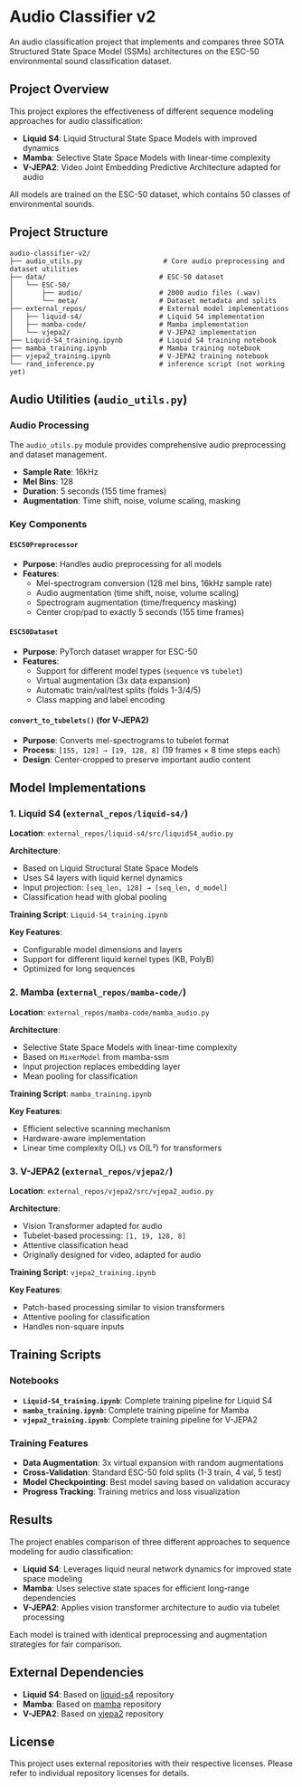 # Audio Classifier v2

An audio classification project that implements and compares three SOTA Structured State Space Model (SSMs) architectures on the ESC-50 environmental sound classification dataset.

## Project Overview

This project explores the effectiveness of different sequence modeling approaches for audio classification:

- **Liquid S4**: Liquid Structural State Space Models with improved dynamics
- **Mamba**: Selective State Space Models with linear-time complexity
- **V-JEPA2**: Video Joint Embedding Predictive Architecture adapted for audio

All models are trained on the ESC-50 dataset, which contains 50 classes of environmental sounds.

## Project Structure

```
audio-classifier-v2/
├── audio_utils.py                    # Core audio preprocessing and dataset utilities
├── data/                            # ESC-50 dataset
│   └── ESC-50/
│       ├── audio/                   # 2000 audio files (.wav)
│       └── meta/                    # Dataset metadata and splits
├── external_repos/                  # External model implementations
│   ├── liquid-s4/                   # Liquid S4 implementation
│   ├── mamba-code/                  # Mamba implementation  
│   └── vjepa2/                      # V-JEPA2 implementation
├── Liquid-S4_training.ipynb         # Liquid S4 training notebook
├── mamba_training.ipynb             # Mamba training notebook
├── vjepa2_training.ipynb            # V-JEPA2 training notebook
└── rand_inference.py                # inference script (not working yet)
```

## Audio Utilities (`audio_utils.py`)

### Audio Processing

The `audio_utils.py` module provides comprehensive audio preprocessing and dataset management.

- **Sample Rate**: 16kHz
- **Mel Bins**: 128
- **Duration**: 5 seconds (155 time frames)
- **Augmentation**: Time shift, noise, volume scaling, masking

### Key Components

#### `ESC50Preprocessor`
- **Purpose**: Handles audio preprocessing for all models
- **Features**:
  - Mel-spectrogram conversion (128 mel bins, 16kHz sample rate)
  - Audio augmentation (time shift, noise, volume scaling)
  - Spectrogram augmentation (time/frequency masking)
  - Center crop/pad to exactly 5 seconds (155 time frames)

#### `ESC50Dataset`
- **Purpose**: PyTorch dataset wrapper for ESC-50
- **Features**:
  - Support for different model types (`sequence` vs `tubelet`)
  - Virtual augmentation (3x data expansion)
  - Automatic train/val/test splits (folds 1-3/4/5)
  - Class mapping and label encoding

#### `convert_to_tubelets()` (for V-JEPA2)
- **Purpose**: Converts mel-spectrograms to tubelet format
- **Process**: `[155, 128] → [19, 128, 8]` (19 frames × 8 time steps each)
- **Design**: Center-cropped to preserve important audio content

## Model Implementations

### 1. Liquid S4 (`external_repos/liquid-s4/`)

**Location**: `external_repos/liquid-s4/src/liquidS4_audio.py`

**Architecture**:
- Based on Liquid Structural State Space Models
- Uses S4 layers with liquid kernel dynamics
- Input projection: `[seq_len, 128] → [seq_len, d_model]`
- Classification head with global pooling

**Training Script**: `Liquid-S4_training.ipynb`

**Key Features**:
- Configurable model dimensions and layers
- Support for different liquid kernel types (KB, PolyB)
- Optimized for long sequences

### 2. Mamba (`external_repos/mamba-code/`)

**Location**: `external_repos/mamba-code/mamba_audio.py`

**Architecture**:
- Selective State Space Models with linear-time complexity
- Based on `MixerModel` from mamba-ssm
- Input projection replaces embedding layer
- Mean pooling for classification

**Training Script**: `mamba_training.ipynb`

**Key Features**:
- Efficient selective scanning mechanism
- Hardware-aware implementation
- Linear time complexity O(L) vs O(L²) for transformers

### 3. V-JEPA2 (`external_repos/vjepa2/`)

**Location**: `external_repos/vjepa2/src/vjepa2_audio.py`

**Architecture**:
- Vision Transformer adapted for audio
- Tubelet-based processing: `[1, 19, 128, 8]`
- Attentive classification head
- Originally designed for video, adapted for audio

**Training Script**: `vjepa2_training.ipynb`

**Key Features**:
- Patch-based processing similar to vision transformers
- Attentive pooling for classification
- Handles non-square inputs

## Training Scripts

### Notebooks
- **`Liquid-S4_training.ipynb`**: Complete training pipeline for Liquid S4
- **`mamba_training.ipynb`**: Complete training pipeline for Mamba
- **`vjepa2_training.ipynb`**: Complete training pipeline for V-JEPA2

### Training Features
- **Data Augmentation**: 3x virtual expansion with random augmentations
- **Cross-Validation**: Standard ESC-50 fold splits (1-3 train, 4 val, 5 test)
- **Model Checkpointing**: Best model saving based on validation accuracy
- **Progress Tracking**: Training metrics and loss visualization

## Results

The project enables comparison of three different approaches to sequence modeling for audio classification:

- **Liquid S4**: Leverages liquid neural network dynamics for improved state space modeling
- **Mamba**: Uses selective state spaces for efficient long-range dependencies
- **V-JEPA2**: Applies vision transformer architecture to audio via tubelet processing

Each model is trained with identical preprocessing and augmentation strategies for fair comparison.

## External Dependencies

- **Liquid S4**: Based on [liquid-s4](https://github.com/raminmh/liquid-s4) repository
- **Mamba**: Based on [mamba](https://github.com/state-spaces/mamba) repository  
- **V-JEPA2**: Based on [vjepa2](https://github.com/facebookresearch/vjepa2) repository

## License

This project uses external repositories with their respective licenses. Please refer to individual repository licenses for details.

